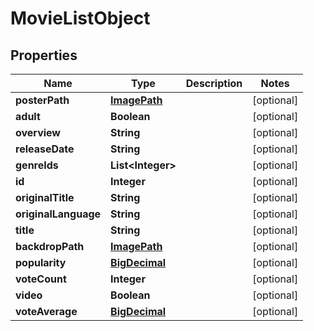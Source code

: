 
# MovieListObject

## Properties
Name | Type | Description | Notes
------------ | ------------- | ------------- | -------------
**posterPath** | [**ImagePath**](ImagePath.md) |  |  [optional]
**adult** | **Boolean** |  |  [optional]
**overview** | **String** |  |  [optional]
**releaseDate** | **String** |  |  [optional]
**genreIds** | **List&lt;Integer&gt;** |  |  [optional]
**id** | **Integer** |  |  [optional]
**originalTitle** | **String** |  |  [optional]
**originalLanguage** | **String** |  |  [optional]
**title** | **String** |  |  [optional]
**backdropPath** | [**ImagePath**](ImagePath.md) |  |  [optional]
**popularity** | [**BigDecimal**](BigDecimal.md) |  |  [optional]
**voteCount** | **Integer** |  |  [optional]
**video** | **Boolean** |  |  [optional]
**voteAverage** | [**BigDecimal**](BigDecimal.md) |  |  [optional]



